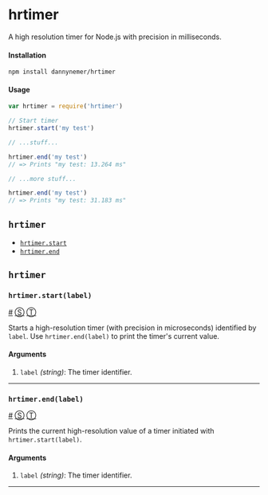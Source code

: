 # hrtimer

A high resolution timer for Node.js with precision in milliseconds.

#### Installation
```shell
npm install dannynemer/hrtimer
```

#### Usage
```js
var hrtimer = require('hrtimer')

// Start timer
hrtimer.start('my test')

// ...stuff...

hrtimer.end('my test')
// => Prints "my test: 13.264 ms"

// ...more stuff...

hrtimer.end('my test')
// => Prints "my test: 31.183 ms"
```

<!-- div class="toc-container" -->

<!-- div -->

## `hrtimer`
* <a href="#hrtimer-start">`hrtimer.start`</a>
* <a href="#hrtimer-end">`hrtimer.end`</a>

<!-- /div -->

<!-- /div -->

<!-- div class="doc-container" -->

<!-- div -->

## `hrtimer`

<!-- div -->

### <a id="hrtimer-start"></a>`hrtimer.start(label)`
<a href="#hrtimer-start">#</a> [&#x24C8;](https://github.com/DannyNemer/hrtimer/blob/master/hrtimer.js#L26 "View in source") [&#x24C9;][1]

Starts a high-resolution timer (with precision in microseconds) identified by `label`. Use `hrtimer.end(label)` to print the timer's current value.

#### Arguments
1. `label` *(string)*: The timer identifier.

* * *

<!-- /div -->

<!-- div -->

### <a id="hrtimer-end"></a>`hrtimer.end(label)`
<a href="#hrtimer-end">#</a> [&#x24C8;](https://github.com/DannyNemer/hrtimer/blob/master/hrtimer.js#L38 "View in source") [&#x24C9;][1]

Prints the current high-resolution value of a timer initiated with `hrtimer.start(label)`.

#### Arguments
1. `label` *(string)*: The timer identifier.

* * *

<!-- /div -->

<!-- /div -->

<!-- /div -->

 [1]: #hrtimer "Jump back to the TOC."
